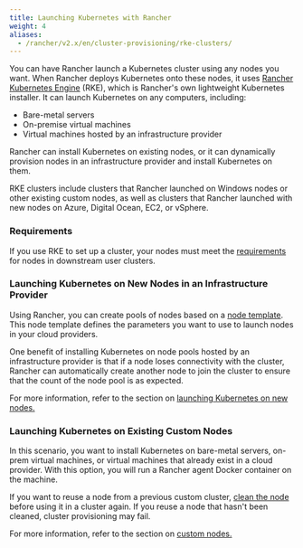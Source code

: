 ```yaml
---
title: Launching Kubernetes with Rancher
weight: 4
aliases:
  - /rancher/v2.x/en/cluster-provisioning/rke-clusters/
---
```


You can have Rancher launch a Kubernetes cluster using any nodes you want. When Rancher deploys Kubernetes onto these nodes, it uses [Rancher Kubernetes Engine]({{<baseurl>}}/rke/latest/en/) (RKE), which is Rancher's own lightweight Kubernetes installer. It can launch Kubernetes on any computers, including:

- Bare-metal servers
- On-premise virtual machines
- Virtual machines hosted by an infrastructure provider

Rancher can install Kubernetes on existing nodes, or it can dynamically provision nodes in an infrastructure provider and install Kubernetes on them.

RKE clusters include clusters that Rancher launched on Windows nodes or other existing custom nodes, as well as clusters that Rancher launched with new nodes on Azure, Digital Ocean, EC2, or vSphere.

### Requirements

If you use RKE to set up a cluster, your nodes must meet the [requirements]({{<baseurl>}}/rancher/v2.5/en/cluster-provisioning/node-requirements) for nodes in downstream user clusters.

### Launching Kubernetes on New Nodes in an Infrastructure Provider

Using Rancher, you can create pools of nodes based on a [node template]({{<baseurl>}}/rancher/v2.5/en/cluster-provisioning/rke-clusters/node-pools/#node-templates). This node template defines the parameters you want to use to launch nodes in your cloud providers.

One benefit of installing Kubernetes on node pools hosted by an infrastructure provider is that if a node loses connectivity with the cluster, Rancher can automatically create another node to join the cluster to ensure that the count of the node pool is as expected.

For more information, refer to the section on [launching Kubernetes on new nodes.]({{<baseurl>}}/rancher/v2.5/en/cluster-provisioning/rke-clusters/node-pools/)

### Launching Kubernetes on Existing Custom Nodes

In this scenario, you want to install Kubernetes on bare-metal servers, on-prem virtual machines, or virtual machines that already exist in a cloud provider. With this option, you will run a Rancher agent Docker container on the machine.

If you want to reuse a node from a previous custom cluster, [clean the node]({{<baseurl>}}/rancher/v2.5/en/cluster-admin/cleaning-cluster-nodes/) before using it in a cluster again. If you reuse a node that hasn't been cleaned, cluster provisioning may fail.

For more information, refer to the section on [custom nodes.]({{<baseurl>}}/rancher/v2.5/en/cluster-provisioning/rke-clusters/custom-nodes/)

